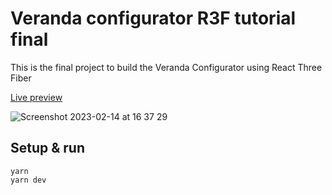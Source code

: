 # Veranda configurator R3F tutorial final

This is the final project to build the Veranda Configurator using React Three Fiber

[Live preview](https://codesandbox.io/p/github/wass08/table-configurator-three-js-r3F-tutorial-final/main?workspaceId=5cd54208-3423-4f91-a7e8-14ca07bdc9af&file=%2Fsrc%2FApp.jsx&workspace=%257B%2522activeFileId%2522%253A%2522cle3xpej5000dfqcr62lhgi7d%2522%252C%2522openFiles%2522%253A%255B%255D%252C%2522sidebarPanel%2522%253A%2522EXPLORER%2522%252C%2522gitSidebarPanel%2522%253A%2522COMMIT%2522%252C%2522spaces%2522%253A%257B%2522cle3xpha0000e3b6qo1nn3d6i%2522%253A%257B%2522key%2522%253A%2522cle3xpha0000e3b6qo1nn3d6i%2522%252C%2522name%2522%253A%2522Default%2522%252C%2522devtools%2522%253A%255B%257B%2522type%2522%253A%2522PREVIEW%2522%252C%2522taskId%2522%253A%2522dev%2522%252C%2522port%2522%253A5173%252C%2522key%2522%253A%2522cle3xpsqm008c3b6qzw5v4j5s%2522%252C%2522isMinimized%2522%253Afalse%257D%255D%257D%257D%252C%2522currentSpace%2522%253A%2522cle3xpha0000e3b6qo1nn3d6i%2522%252C%2522spacesOrder%2522%253A%255B%2522cle3xpha0000e3b6qo1nn3d6i%2522%255D%252C%2522hideCodeEditor%2522%253Afalse%257D)

![Screenshot 2023-02-14 at 16 37 29](https://user-images.githubusercontent.com/6551176/218670344-0b1b20fe-bf0e-43e6-a64d-bc22395b7582.jpg)

## Setup & run 

```
yarn
yarn dev
```
